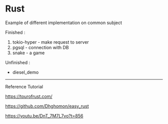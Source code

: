 # Rust 

Example of different implementation on common subject

Finished :

1. tokio-hyper - make request to server
2. pgsql - connection with DB
3. snake - a game

Unfinished :

- diesel_demo

---

Reference Tutorial

https://tourofrust.com/

https://github.com/Dhghomon/easy_rust

https://youtu.be/DnT_7M7L7vo?t=856
